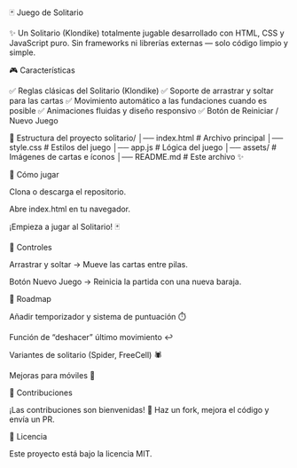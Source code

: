🃏 Juego de Solitario

✨ Un Solitario (Klondike) totalmente jugable desarrollado con HTML, CSS y JavaScript puro. Sin frameworks ni librerías externas — solo código limpio y simple.

🎮 Características

✅ Reglas clásicas del Solitario (Klondike)
✅ Soporte de arrastrar y soltar para las cartas
✅ Movimiento automático a las fundaciones cuando es posible
✅ Animaciones fluidas y diseño responsivo
✅ Botón de Reiniciar / Nuevo Juego

📂 Estructura del proyecto
solitario/
│── index.html       # Archivo principal
│── style.css        # Estilos del juego
│── app.js        # Lógica del juego
│── assets/          # Imágenes de cartas e íconos
│── README.md        # Este archivo ✨

🚀 Cómo jugar

Clona o descarga el repositorio.

Abre index.html en tu navegador.

¡Empieza a jugar al Solitario! 🃏

👾 Controles

Arrastrar y soltar → Mueve las cartas entre pilas.

Botón Nuevo Juego → Reinicia la partida con una nueva baraja.

📌 Roadmap

 Añadir temporizador y sistema de puntuación ⏱️

 Función de “deshacer” último movimiento ↩️

 Variantes de solitario (Spider, FreeCell) 🕷️

 Mejoras para móviles 📱

🤝 Contribuciones

¡Las contribuciones son bienvenidas! 🎉
Haz un fork, mejora el código y envía un PR.

📜 Licencia

Este proyecto está bajo la licencia MIT.
